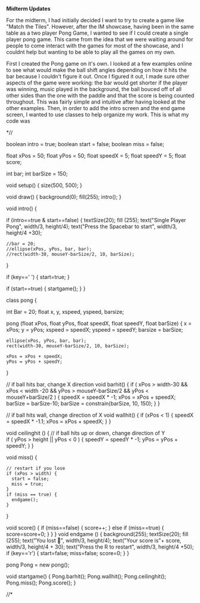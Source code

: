**Midterm Updates**

For the midterm, I had initially decided I want to try to create a game like "Match the Tiles". However, after the IM showcase, having been in the same table as a two player Pong Game, I wanted to see if I could create a single player pong game. This came from the idea that we were waiting around for people to come interact with the games for most of the showcase, and I couldnt help but wanting to be able to play all the games on my own. 

First I created the Pong game on it's own. I looked at a few examples online to see what would make the ball shift angles depending on how it hits the bar because I couldn't figure it out. Once I figured it out, I made sure other aspects of the game were working: the bar would get shorter if the player was winning, music played in the background, the ball bouced off of all other sides than the one with the paddle and that the score is being counted throughout. This was fairly simple and intuitive after having looked at the other examples. Then, in order to add the intro screen and the end game screen, I wanted to use classes to help organize my work. This is what my code was 

*//

boolean intro = true;
boolean start = false;
boolean miss = false;

float xPos = 50;
float yPos = 50;
float speedX = 5;
float speedY = 5;
float score; 

int bar;
int barSize = 150;


void setup() {
  size(500, 500);
}

void draw() { 
  background(0);
  fill(255);
  intro();
}

void intro() {

  if (intro==true & start==false) {
    textSize(20);
    fill (255);
    text("Single Player Pong", width/3, height/4);
    text("Press the Spacebar to start", width/3, height/4 +30);

    //bar = 20;
    //ellipse(xPos, yPos, bar, bar);
    //rect(width-30, mouseY-barSize/2, 10, barSize);
  }

  if (key==' ') {
    start=true;
  }

  if (start==true) {
    startgame();
  }
}

class pong {

  int Bar = 20;
  float x, y, xspeed, yspeed, barsize; 

  pong (float xPos, float yPos, float speedX, float speedY, float barSize) {
    x = xPos;
    y = yPos; 
    xspeed = speedX; 
    yspeed = speedY;
    barsize = barSize; 


    ellipse(xPos, yPos, bar, bar);
    rect(width-30, mouseY-barSize/2, 10, barSize);

    xPos = xPos + speedX;
    yPos = yPos + speedY;
  }

  // if ball hits bar, change X direction
  void barhit() {
    if ( xPos > width-30 && xPos < width -20 && yPos > mouseY-barSize/2 && yPos < mouseY+barSize/2 ) {
      speedX = speedX * -1;
      xPos = xPos + speedX;
      barSize = barSize-10;
      barSize = constrain(barSize, 10, 150);
    }
  }

  // if ball hits wall, change direction of X
  void wallhit() {
    if (xPos < 1) {
      speedX = speedX * -1.1;
      xPos = xPos + speedX;
    }
  }

  void ceilinghit () {
    // if ball hits up or down, change direction of Y   
    if ( yPos > height || yPos < 0 ) {
      speedY = speedY * -1;
      yPos = yPos + speedY;
    }
  }

  void miss() {

    // restart if you lose
    if (xPos > width) { 
      start = false;
      miss = true;
    }
    if (miss == true) {
      endgame();
    }
  }

  void score() {
    if (miss==false) {
      score++;
    } else if (miss==true) {
      score=score+0;
    }
  }
}
void endgame () {
  background(255);
  textSize(20);
  fill (255);
  text("You lost 🙁", width/3, height/4);
  text("Your score is"+ score, width/3, height/4 + 30);
  text("Press the R to restart", width/3, height/4 +50);
  if (key=='r') {
    start=false;
    miss=false;
    score=0;
  }
}

pong Pong = new pong();

void startgame() {
  Pong.barhit();
  Pong.wallhit();
  Pong.ceilinghit();
  Pong.miss();
  Pong.score();
}

//* 




